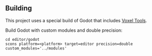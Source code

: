 ## Building
This project uses a special build of Godot that includes [Voxel Tools](https://github.com/Zylann/godot_voxel/).

Build Godot with custom modules and double precision:
```
cd editor/godot
scons platform=<platform> target=editor precision=double custom_modules='../modules'
```
